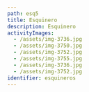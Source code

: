 ```yaml
---
path: esq5
title: Esquinero
description: Esquinero
activityImages:
  - /assets/img-3736.jpg
  - /assets/img-3750.jpg
  - /assets/img-3752.jpg
  - /assets/img-3755.jpg
  - /assets/img-3736.jpg
  - /assets/img-3752.jpg
identifier: esquineros
---
```


